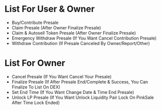 # List For User & Owner
- Buy/Contribute Presale
- Claim Presale (After Owner Finalize Presale)
- Claim & Autosell Token Presale (After Owner Finalize Presale)
- Emergency Withdraw Presale (If You Want Cancel Contribution Presale)
- Withdraw Contribution (If Presale Canceled By Owner/Report/Other)

# List For Owner
- Cancel Presale (If You Want Cancel Your Presale)
- Finalize Presale (If After Presale End/Complete & Success, You Can Finalize To List On DEX)
- Set End Time (If You Want Change Date & Time End Presale)
- Unlock LP Presale (If You Want Unlock Liquidity Pair Lock On PinkSale After Time Lock Ended) 
